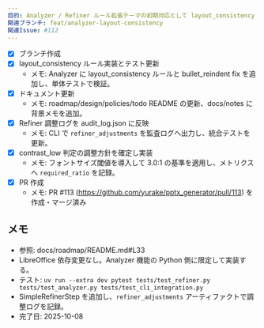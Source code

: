 ```yaml
---
目的: Analyzer / Refiner ルール拡張テーマの初期対応として layout_consistency 診断を追加する
関連ブランチ: feat/analyzer-layout-consistency
関連Issue: #112
---
```


- [x] ブランチ作成
- [x] layout_consistency ルール実装とテスト更新
  - メモ: Analyzer に layout_consistency ルールと bullet_reindent fix を追加し、単体テストで検証。
- [x] ドキュメント更新
  - メモ: roadmap/design/policies/todo README の更新、docs/notes に背景メモを追加。
- [x] Refiner 調整ログを audit_log.json に反映
  - メモ: CLI で `refiner_adjustments` を監査ログへ出力し、統合テストを更新。
- [x] contrast_low 判定の調整方針を確定し実装
  - メモ: フォントサイズ閾値を導入して 3.0:1 の基準を適用し、メトリクスへ `required_ratio` を記録。
- [x] PR 作成
  - メモ: PR #113 (https://github.com/yurake/pptx_generator/pull/113) を作成・マージ済み

## メモ
- 参照: docs/roadmap/README.md#L33
- LibreOffice 依存変更なし。Analyzer 機能の Python 側に限定して実装する。
- テスト: `uv run --extra dev pytest tests/test_refiner.py tests/test_analyzer.py tests/test_cli_integration.py`
- SimpleRefinerStep を追加し、`refiner_adjustments` アーティファクトで調整ログを記録。
- 完了日: 2025-10-08
